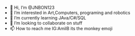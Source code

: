 - 👋 Hi, I’m @JNBON123
- 👀 I’m interested in Art,Computers, programing and robotics 
- 🌱 I’m currently learning JAva/C#/SQL
- 💞️ I’m looking to collaborate on stuff
- 📫 How to reach me IG:AmilB its the monkey emoji

<!---
JNBON123/JNBON123 is a ✨ special ✨ repository because its `README.md` (this file) appears on your GitHub profile.
You can click the Preview link to take a look at your changes.
--->
